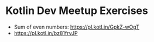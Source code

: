 # Kotlin Dev Meetup Exercises

- Sum of even numbers: https://pl.kotl.in/GpkZ-wOgT
- https://pl.kotl.in/bz81frvJP
